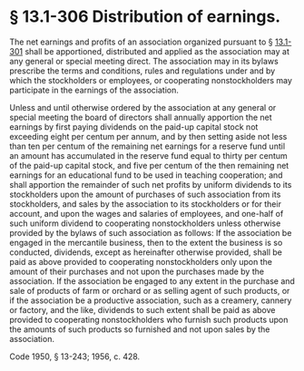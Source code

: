 # § 13.1-306 Distribution of earnings.

<p>The net earnings and profits of an association organized pursuant to § <a href='http://law.lis.virginia.gov/vacode/13.1-301/'>13.1-301</a> shall be apportioned, distributed and applied as the association may at any general or special meeting direct. The association may in its bylaws prescribe the terms and conditions, rules and regulations under and by which the stockholders or employees, or cooperating nonstockholders may participate in the earnings of the association.</p><p>Unless and until otherwise ordered by the association at any general or special meeting the board of directors shall annually apportion the net earnings by first paying dividends on the paid-up capital stock not exceeding eight per centum per annum, and by then setting aside not less than ten per centum of the remaining net earnings for a reserve fund until an amount has accumulated in the reserve fund equal to thirty per centum of the paid-up capital stock, and five per centum of the then remaining net earnings for an educational fund to be used in teaching cooperation; and shall apportion the remainder of such net profits by uniform dividends to its stockholders upon the amount of purchases of such association from its stockholders, and sales by the association to its stockholders or for their account, and upon the wages and salaries of employees, and one-half of such uniform dividend to cooperating nonstockholders unless otherwise provided by the bylaws of such association as follows: If the association be engaged in the mercantile business, then to the extent the business is so conducted, dividends, except as hereinafter otherwise provided, shall be paid as above provided to cooperating nonstockholders only upon the amount of their purchases and not upon the purchases made by the association. If the association be engaged to any extent in the purchase and sale of products of farm or orchard or as selling agent of such products, or if the association be a productive association, such as a creamery, cannery or factory, and the like, dividends to such extent shall be paid as above provided to cooperating nonstockholders who furnish such products upon the amounts of such products so furnished and not upon sales by the association.</p><p>Code 1950, § 13-243; 1956, c. 428.</p>